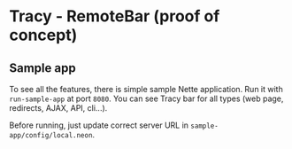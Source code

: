 # Tracy - RemoteBar (proof of concept)

## Sample app

To see all the features, there is simple sample Nette application. Run it with `run-sample-app` at port `8080`. You can see Tracy bar for all types (web page, redirects, AJAX, API, cli...).

Before running, just update correct server URL in `sample-app/config/local.neon`.
